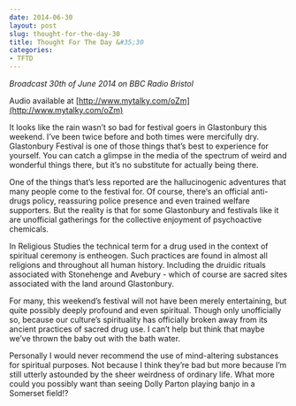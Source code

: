 ```yaml
---
date: 2014-06-30
layout: post
slug: thought-for-the-day-30
title: Thought For The Day &#35;30
categories:
- TFTD
---
```


*Broadcast 30th of June 2014 on BBC Radio Bristol*

Audio available at [http://www.mytalky.com/oZm](http://www.mytalky.com/oZm)

It looks like the rain wasn’t so bad for festival goers in Glastonbury this weekend. I’ve been twice before and both times were mercifully dry. Glastonbury Festival is one of those things that’s best to experience for yourself. You can catch a glimpse in the media of the spectrum of weird and wonderful things there, but it’s no substitute for actually being there.

One of the things that’s less reported are the hallucinogenic adventures that many people come to the festival for. Of course, there‘s an official anti-drugs policy, reassuring police presence and even trained welfare supporters. But the reality is that for some Glastonbury and festivals like it are unofficial gatherings for the collective enjoyment of psychoactive chemicals.

In Religious Studies the technical term for a drug used in the context of spiritual ceremony is entheogen. Such practices are found in almost all religions and throughout all human history. Including the druidic rituals associated with Stonehenge and Avebury - which of course are sacred sites associated with the land around Glastonbury.

For many, this weekend’s festival will not have been merely entertaining, but quite possibly deeply profound and even spiritual. Though only unofficially so, because our culture’s spirituality has officially broken away from its ancient practices of sacred drug use. I can’t help but think that maybe we’ve thrown the baby out with the bath water.

Personally I would never recommend the use of mind-altering substances for spiritual purposes. Not because I think they’re bad but more because I’m still utterly astounded by the sheer weirdness of ordinary life. What more could you possibly want than seeing Dolly Parton playing banjo in a Somerset field!?
